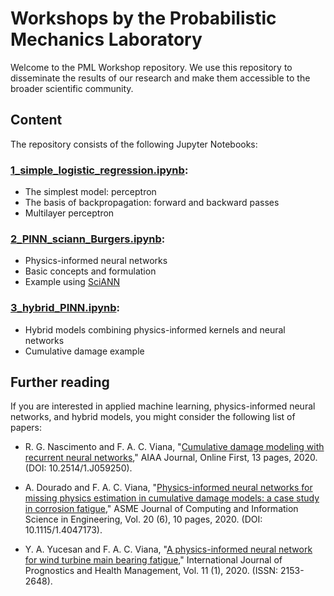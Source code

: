 # Workshops by the Probabilistic Mechanics Laboratory
Welcome to the PML Workshop repository. We use this repository to disseminate the results of our research and make them accessible to the broader scientific community.

## Content

The repository consists of the following Jupyter Notebooks:

### [1_simple_logistic_regression.ipynb](https://github.com/PML-UCF/pml_workshops/blob/main/1_simple_logistic_regression.ipynb):
- The simplest model: perceptron
- The basis of backpropagation: forward and backward passes
- Multilayer perceptron


### [2_PINN_sciann_Burgers.ipynb](https://github.com/PML-UCF/pml_workshops/blob/main/2_PINN_sciann_Burgers.ipynb):
- Physics-informed neural networks
- Basic concepts and formulation
- Example using [SciANN](https://www.sciann.com)


### [3_hybrid_PINN.ipynb](https://github.com/PML-UCF/pml_workshops/blob/main/3_hybrid_PINN.ipynb):
- Hybrid models combining physics-informed kernels and neural networks 
- Cumulative damage example


## Further reading

If you are interested in applied machine learning, physics-informed neural networks, and hybrid models, you might consider the following list of papers:

- R. G. Nascimento and F. A. C. Viana, "[Cumulative damage modeling with recurrent neural networks](https://arc.aiaa.org/doi/full/10.2514/1.J059250)," AIAA Journal, Online First, 13 pages, 2020. (DOI: 10.2514/1.J059250).

- A. Dourado and F. A. C. Viana, "[Physics-informed neural networks for missing physics estimation in cumulative damage models: a case study in corrosion fatigue](https://asmedigitalcollection.asme.org/computingengineering/article-abstract/doi/10.1115/1.4047173/1083614/Physics-informed-neural-networks-for-missing)," ASME Journal of Computing and Information Science in Engineering, Vol. 20 (6), 10 pages, 2020. (DOI: 10.1115/1.4047173).

- Y. A. Yucesan and F. A. C. Viana, "[A physics-informed neural network for wind turbine main bearing fatigue](http://www.phmsociety.org/node/2736)," International Journal of Prognostics and Health Management, Vol. 11 (1), 2020. (ISSN: 2153-2648).
